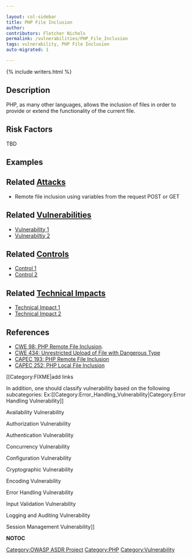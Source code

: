 ```yaml
---

layout: col-sidebar
title: PHP File Inclusion
author: 
contributors: Fletcher Nichols
permalink: /vulnerabilities/PHP_File_Inclusion
tags: vulnerability, PHP File Inclusion
auto-migrated: 1

---
```


{% include writers.html %}

## Description

PHP, as many other languages, allows the inclusion of files in order to
provide or extend the functionality of the current file.

## Risk Factors

TBD

## Examples

<?PHP
 include '/path/filename.php';
 include_once 'path/filename.class.php';
 require '../path/filename.inc';
 require_once 'filename.inc.php';
 ?>

## Related [Attacks](https://owasp.org/www-community/attacks/)

  - Remote file inclusion using variables from the request POST or GET

## Related [Vulnerabilities](https://owasp.org/www-community/vulnerabilities/)

  - [Vulnerability 1](Vulnerability_1 "wikilink")
  - [Vulnerabiltiy 2](Vulnerabiltiy_2 "wikilink")

## Related [Controls](https://owasp.org/www-community/controls/)

  - [Control 1](Control_1 "wikilink")
  - [Control 2](Control_2 "wikilink")

## Related [Technical Impacts](Technical_Impacts "wikilink")

  - [Technical Impact 1](Technical_Impact_1 "wikilink")
  - [Technical Impact 2](Technical_Impact_2 "wikilink")

## References

  - [CWE 98: PHP Remote File Inclusion](http://cwe.mitre.org/data/definitions/98.html).
  - [CWE 434: Unrestricted Upload of File with Dangerous Type](https://cwe.mitre.org/data/definitions/434.html)
  - [CAPEC 193: PHP Remote File Inclusion](https://capec.mitre.org/data/definitions/193.html)
  - [CAPEC 252: PHP Local File Inclusion](https://capec.mitre.org/data/definitions/252.html)

\[\[Category:FIXME|add links

In addition, one should classify vulnerability based on the following
subcategories:
Ex:\[\[Category:Error_Handling_Vulnerability|Category:Error Handling
Vulnerability\]\]

Availability Vulnerability

Authorization Vulnerability

Authentication Vulnerability

Concurrency Vulnerability

Configuration Vulnerability

Cryptographic Vulnerability

Encoding Vulnerability

Error Handling Vulnerability

Input Validation Vulnerability

Logging and Auditing Vulnerability

Session Management Vulnerability\]\]

__NOTOC__

[Category:OWASP ASDR Project](Category:OWASP_ASDR_Project "wikilink")
[Category:PHP](Category:PHP "wikilink")
[Category:Vulnerability](Category:Vulnerability "wikilink")
